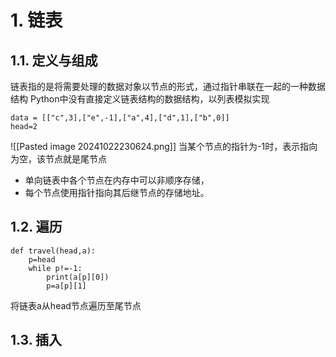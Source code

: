 # 1. 链表
## 1.1. 定义与组成
链表指的是将需要处理的数据对象以节点的形式，通过指针串联在一起的一种数据结构
Python中没有直接定义链表结构的数据结构，以列表模拟实现

```
data = [["c",3],["e",-1],["a",4],["d",1],["b",0]]
head=2              
```
![[Pasted image 20241022230624.png]]
当某个节点的指针为-1时，表示指向为空，该节点就是尾节点 
- 单向链表中各个节点在内存中可以非顺序存储，
- 每个节点使用指针指向其后继节点的存储地址。
## 1.2. 遍历
```
def travel(head,a):
    p=head
    while p!=-1:
        print(a[p][0])
        p=a[p][1]
```
将链表a从head节点遍历至尾节点
## 1.3. 插入
